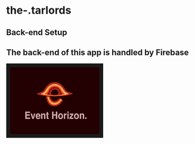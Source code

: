# the-.tarlords
Back-end Setup
---
The back-end of this app is handled by Firebase
---
<a href="https://www.youtube.com/watch?v=p0VZrdQXKB4" target="_blank"><img src="https://github.com/mangoinatree/EventHorizon/blob/master/doc/eventHorizon_poster.png" 
alt="IMAGE ALT TEXT HERE" width="240" height="180" border="10" /></a>
